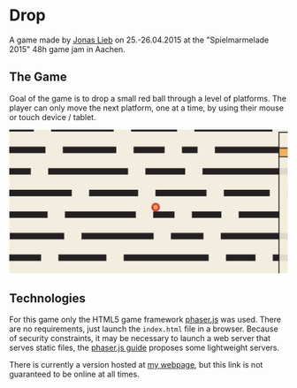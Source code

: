 Drop
====

A game made by [Jonas Lieb](http://jonaslieb.com) on 25.-26.04.2015 at the "Spielmarmelade 2015" 48h game
jam in Aachen.

The Game
--------

Goal of the game is to drop a small red ball through a level of platforms.
The player can only move the next platform, one at a time, by using their mouse
or touch device / tablet.

![Ingame Screenshot](media/screenshot_ingame.png)

Technologies
------------

For this game only the HTML5 game framework [phaser.js](https://phaser.io/) was
used. There are no requirements, just launch the `index.html` file in a browser.
Because of security constraints, it may be necessary to launch a web server that
serves static files, the [phaser.js guide](https://phaser.io/tutorials/getting-started/part2)
proposes some lightweight servers.

There is currently a version hosted at [my webpage](http://download.jonaslieb.com/spielmarmelade-2015/), but this link is
not guaranteed to be online at all times.
